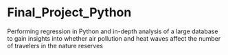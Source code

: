 # Final_Project_Python
Performing regression in Python and in-depth analysis of a large database to gain insights into whether air pollution and heat waves affect the number of travelers in the nature reserves
